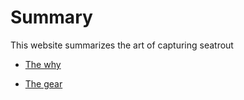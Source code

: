 # Summary

This website summarizes the art of capturing seatrout

- [The why](./chapter_1.md)

- [The gear](./gear.md)

